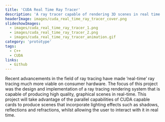 ```yaml
---
title: 'CUDA Real Time Ray Tracer'
description: 'A ray tracer capable of rendering 3D scenes in real time. Built using CUDA and C++'
headerImage: images/cuda_real_time_ray_tracer_cover.png
slideshowImages:
  - images/cuda_real_time_ray_tracer_1.png
  - images/cuda_real_time_ray_tracer_2.png
  - images/cuda_real_time_ray_tracer_animation.gif
category: 'prototype'
tags:
  - C++
  - CUDA
links:
  - Github
---
```


Recent advancements in the field of ray tracing have made ’real-time’ ray tracing much more viable on consumer hardware. The focus of this project was the design and implementation of a ray tracing rendering system that is capable of producing high quality, graphical
scenes in real-time. This project will take advantage of the parallel capabilities of CUDA capable cards to produce scenes that incorporate lighting effects such as shadows, reflections and refractions, whilst allowing the user to interact with it in real time.